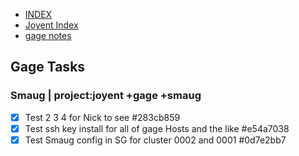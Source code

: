 * [INDEX](../../index.md)
* [Joyent Index](../index.md)
* [gage notes](./index.md)


## Gage Tasks

### Smaug | project:joyent +gage +smaug 
* [X] Test 2 3 4 for Nick to see  #283cb859
* [X] Test ssh key install for all of gage Hosts and the like  #e54a7038
* [X] Test Smaug config in SG for cluster 0002 and 0001  #0d7e2bb7
